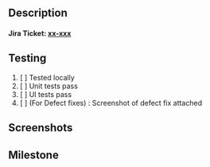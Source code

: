 ## Description
#### Jira Ticket: [xx-xxx](https://abouthere.atlassian.net/browse/xx-xxx)

<!--- Describe your change. Why is this change required? What problem does it solve? Provide a jira ticket link if applied.-->

## Testing

<!--- Please describe in detail how you tested your change. e.g. user journeys, urls, params, etc.-->
<!--- For defect fixes, please include a screenshot below showing the defect fix. -->

1. [ ] Tested locally
2. [ ] Unit tests pass
3. [ ] UI tests pass
4. [ ] (For Defect fixes) : Screenshot of defect fix attached

## Screenshots

<!--- Please provide some screenshots, e.g. before & after or new states. LICECAP & Skitch are handy for screenrecording and screenshots annotations--->

## Milestone

<!--- Add this to the appropriate release milestone or add a milestone --->
